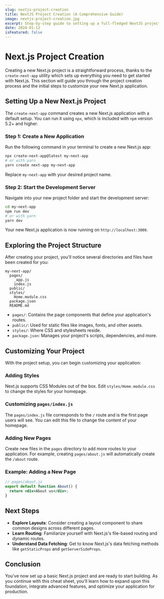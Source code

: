 ```yaml
---
slug: nextjs-project-creation
title: NextJS Project Creation (A Comprehensive Guide)
image: nextjs-project-creation.jpg
excerpt: Step-by-step guide to setting up a full-fledged NextJS project, integrating routes and components.
date: 2024-01-12
isFeatured: false
---
```


# Next.js Project Creation

Creating a new Next.js project is a straightforward process, thanks to the `create-next-app` utility which sets up everything you need to get started with Next.js. This section will guide you through the project creation process and the initial steps to customize your new Next.js application.

## Setting Up a New Next.js Project

The `create-next-app` command creates a new Next.js application with a default setup. You can run it using `npx`, which is included with `npm` version 5.2+ and higher.

### Step 1: Create a New Application

Run the following command in your terminal to create a new Next.js app:

```bash
npx create-next-app@latest my-next-app
# or with yarn
yarn create next-app my-next-app
```

Replace `my-next-app` with your desired project name.

### Step 2: Start the Development Server

Navigate into your new project folder and start the development server:

```bash
cd my-next-app
npm run dev
# or with yarn
yarn dev
```

Your new Next.js application is now running on `http://localhost:3000`.

## Exploring the Project Structure

After creating your project, you'll notice several directories and files have been created for you:

```
my-next-app/
  pages/
    _app.js
    index.js
  public/
  styles/
    Home.module.css
  package.json
  README.md
```

- `pages/`: Contains the page components that define your application's routes.
- `public/`: Used for static files like images, fonts, and other assets.
- `styles/`: Where CSS and stylesheets reside.
- `package.json`: Manages your project's scripts, dependencies, and more.

## Customizing Your Project

With the project setup, you can begin customizing your application:

### Adding Styles

Next.js supports CSS Modules out of the box. Edit `styles/Home.module.css` to change the styles for your homepage.

### Customizing `pages/index.js`

The `pages/index.js` file corresponds to the `/` route and is the first page users will see. You can edit this file to change the content of your homepage.

### Adding New Pages

Create new files in the `pages` directory to add more routes to your application. For example, creating `pages/about.js` will automatically create the `/about` route.

### Example: Adding a New Page

```jsx
// pages/about.js
export default function About() {
  return <div>About us</div>;
}
```

## Next Steps

- **Explore Layouts**: Consider creating a layout component to share common designs across different pages.
- **Learn Routing**: Familiarize yourself with Next.js's file-based routing and dynamic routes.
- **Understand Data Fetching**: Get to know Next.js's data fetching methods like `getStaticProps` and `getServerSideProps`.

## Conclusion

You've now set up a basic Next.js project and are ready to start building. As you continue with this cheat sheet, you'll learn how to expand upon this foundation, integrate advanced features, and optimize your application for production.
